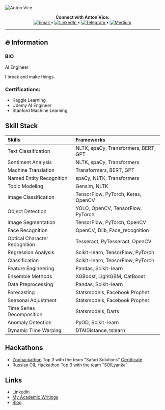 <img src="https://i.ibb.co/V2FmMvv/deepestvice-a-nerdy-Shrek-sitting-next-to-Donkey-at-a-computer-a16801e9-a055-44e0-9e57-56f324032013.png" alt="Anton Vice" />

<p align="center">
    <b>Connect with Anton Vice:</b>
    <br>
    <a href="mailto:anton96vice@gmail.com">
        <img src="https://img.shields.io/badge/Gmail-D14836?style=for-the-badge&logo=gmail&logoColor=white" alt="Email">
    </a> •
    <a href="https://linkedin.com/in/anton96vice">
        <img src="https://img.shields.io/badge/LinkedIn-0077B5?style=for-the-badge&logo=linkedin&logoColor=white" alt="LinkedIn">
    </a> •
    <a href="https://t.me/nucradkillsrats">
        <img src="https://img.shields.io/badge/Telegram-2CA5E0?style=for-the-badge&logo=telegram&logoColor=white" alt="Telegram">
    </a> •
    <a href="https://medium.com/@AI_Whisperer">
        <img src="https://img.shields.io/badge/Medium-12100E?style=for-the-badge&logo=medium&logoColor=white" alt="Medium">
    </a>
</p>

---
## 🔥 Information

### BIO
AI Engineer

I break and make things. 

### Certifications:
* Kaggle Learning
* Udemy AI Engineer
* Stanford Machine Learning

## Skill Stack
| Skills                       | Frameworks                                       |
| :--------------------------- | :----------------------------------------------- |
| Text Classification          | NLTK, spaCy, Transformers, BERT, GPT              |
| Sentiment Analysis           | NLTK, spaCy, Transformers                        |
| Machine Translation          | Transformers, BERT, GPT                          |
| Named Entity Recognition     | spaCy, NLTK, Transformers                        |
| Topic Modeling               | Gensim, NLTK                                     |
| Image Classification         | TensorFlow, PyTorch, Keras, OpenCV               |
| Object Detection             | YOLO, OpenCV, TensorFlow, PyTorch                |
| Image Segmentation           | TensorFlow, PyTorch, OpenCV                      |
| Face Recognition             | OpenCV, Dlib, Face_recognition                   |
| Optical Character Recognition| Tesseract, PyTesseract, OpenCV                   |
| Regression Analysis          | Scikit-learn, TensorFlow, PyTorch                |
| Classification               | Scikit-learn, TensorFlow, PyTorch                |
| Feature Engineering          | Pandas, Scikit-learn                             |
| Ensemble Methods             | XGBoost, LightGBM, CatBoost                      |
| Data Preprocessing           | Pandas, Scikit-learn                             |
| Forecasting                  | Statsmodels, Facebook Prophet                    |
| Seasonal Adjustment          | Statsmodels, Facebook Prophet                    |
| Time Series Decomposition    | Statsmodels, Darts                               |
| Anomaly Detection            | PyOD, Scikit-learn                               |
| Dynamic Time Warping         | DTAIDistance, tslearn                            |


## Hackathons
* [Zoohackathon](https://zoohackathon-2020-europe.devpost.com/) Top 3 with the team "Safari Solutions" [Certificate](https://github.com/anton96vice/Portfolio/blob/main/imgs/Anton%20Vice.pdf)
* [Russian OIL Hackathon](https://vk.com/onlinehackathon) Top 3 with the team "SOILyanka"


## Links
- [LinkedIn](https://www.linkedin.com/in/anton-vice-89563a180/)
- [My Academic Writings](https://www.linkedin.com/in/anton96vice/detail/recent-activity/posts/)
- [Blog](https://www.medium.com/@AI_Whisperer)
